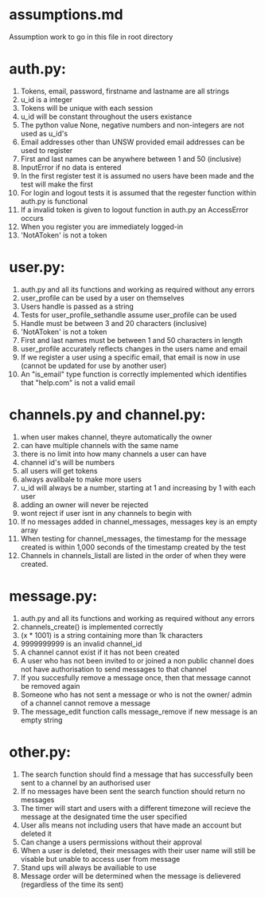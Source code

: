 # assumptions.md

Assumption work to go in this file in root directory


# auth.py:

1. Tokens, email, password, firstname and lastname are all strings
2. u_id is a integer
3. Tokens will be unique with each session
4. u_id will be constant throughout the users existance
5. The python value None, negative numbers and non-integers are not used as u_id's
6. Email addresses other than UNSW provided email addresses can be used to register
7. First and last names can be anywhere between 1 and 50 (inclusive)
8. InputError if no data is entered
9. In the first register test it is assumed no users have been made and the test will make the first
10. For login and logout tests it is assumed that the regester function within auth.py is functional
11. If a invalid token is given to logout function in auth.py an AccessError occurs
12. When you register you are immediately logged-in
13. 'NotAToken' is not a token


# user.py:

1. auth.py and all its functions and working as required without any errors
2. user_profile can be used by a user on themselves
3. Users handle is passed as a string
4. Tests for user_profile_sethandle assume user_profile can be used
5. Handle must be between 3 and 20 characters (inclusive)
6. 'NotAToken' is not a token
7. First and last names must be between 1 and 50 characters in length
8. user_profile accurately reflects changes in the users name and email 
9. If we register a user using a specific email, that email is now in use (cannot be updated for use by another user)
10. An "is_email" type function is correctly implemented which identifies that "help.com" is not a valid email


# channels.py and channel.py:

1. when user makes channel, theyre automatically the owner
2. can have multiple channels with the same name 
3. there is no limit into how many channels a user can have
4. channel id's will be numbers
5. all users will get tokens
6. always avalibale to make more users
7. u_id will always be a number, starting at 1 and increasing by 1 with each user
8. adding an owner will never be rejected
9. wont reject if user isnt in any channels to begin with 
10. If no messages added in channel_messages, messages key is an empty array
11. When testing for channel_messages, the timestamp for the message created is within 1,000 seconds of the timestamp created by the test
12. Channels in channels_listall are listed in the order of when they were created.


# message.py:

1. auth.py and all its functions and working as required without any errors
2. channels_create() is implemented correctly
3. (x * 1001) is a string containing more than 1k characters 
4. 9999999999 is an invalid channel_id
5. A channel cannot exist if it has not been created
6. A user who has not been invited to or joined a non public channel does not have authorisation to send messages to that channel
7. If you succesfully remove a message once, then that message cannot be removed again 
8. Someone who has not sent a message or who is not the owner/ admin of a channel cannot remove a message 
9. The message_edit function calls message_remove if new message is an empty string


# other.py: 

1. The search function should find a message that has successfully been sent to a channel by an authorised user
2. If no messages have been sent the search function should return no messages 
3. The timer will start and users with a different timezone will recieve the message at the designated time the user specified
4. User alls means not including users that have made an account but deleted it
5. Can change a users permissions without their approval 
6. When a user is deleted, their messages with their user name will still be visable but unable to access user from message
7. Stand ups will always be availiable to use 
8. Message order will be determined when the message is delievered (regardless of the time its sent)

